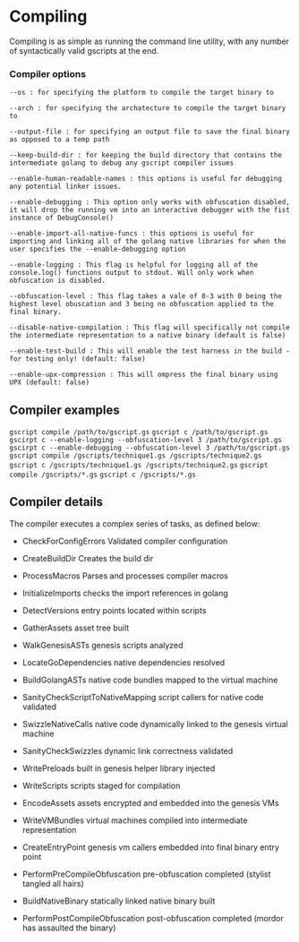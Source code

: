 
# Compiling
Compiling is as simple as running the command line utility, with any number of syntactically valid gscripts at the end. 

### Compiler options
`--os : for specifying the platform to compile the target binary to`

`--arch : for specifying the archatecture to compile the target binary to`

`--output-file : for specifying an output file to save the final binary as opposed to a temp path`

`--keep-build-dir : for keeping the build directory that contains the intermediate golang to debug any gscript compiler issues`

`--enable-human-readable-names : this options is useful for debugging any potential linker issues.`

`--enable-debugging : This option only works with obfuscation disabled, it will drop the running vm into an interactive debugger with the fist instance of DebugConsole()`

`--enable-import-all-native-funcs : this options is useful for importing and linking all of the golang native libraries for when the user specifies the --enable-debugging option`

`--enable-logging : This flag is helpful for logging all of the console.log() functions output to stdout. Will only work when obfuscation is disabled.`

`--obfuscation-level : This flag takes a vale of 0-3 with 0 being the highest level obuscation and 3 being no obfuscation applied to the final binary.`

`--disable-native-compilation : This flag will specifically not compile the intermediate representation to a native binary (default is false)`

`--enable-test-build : This will enable the test harness in the build - for testing only! (default: false)`

`--enable-upx-compression : This will ompress the final binary using UPX (default: false)`

## Compiler examples
`gscript compile /path/to/gscript.gs`
`gscript c /path/to/gscript.gs`
`gscirpt c --enable-logging --obfuscation-level 3 /path/to/gscript.gs`
`gscirpt c --enable-debugging --obfuscation-level 3 /path/to/gscript.gs`
`gscript compile /gscripts/technique1.gs /gscripts/technique2.gs`
`gscript c /gscripts/technique1.gs /gscripts/technique2.gs`
`gscript compile /gscripts/*.gs`
`gscript c /gscripts/*.gs`


## Compiler details
The compiler executes a complex series of tasks, as defined below:
- CheckForConfigErrors
Validated compiler configuration

- CreateBuildDir
Creates the build dir

- ProcessMacros
Parses and processes compiler macros

- InitializeImports
 checks the import references in golang

- DetectVersions
 entry points located within scripts

- GatherAssets
asset tree built

 - WalkGenesisASTs
genesis scripts analyzed

 - LocateGoDependencies
native dependencies resolved

- BuildGolangASTs
native code bundles mapped to the virtual machine

 - SanityCheckScriptToNativeMapping
script callers for native code validated

- SwizzleNativeCalls
native code dynamically linked to the genesis virtual machine

 - SanityCheckSwizzles
dynamic link correctness validated

- WritePreloads
built in genesis helper library injected

- WriteScripts
scripts staged for compilation

 - EncodeAssets
assets encrypted and embedded into the genesis VMs

- WriteVMBundles
virtual machines compiled into intermediate representation

 - CreateEntryPoint
genesis vm callers embedded into final binary entry point

- PerformPreCompileObfuscation
pre-obfuscation completed (stylist tangled all hairs)

- BuildNativeBinary
statically linked native binary built

- PerformPostCompileObfuscation
post-obfuscation completed (mordor has assaulted the binary)